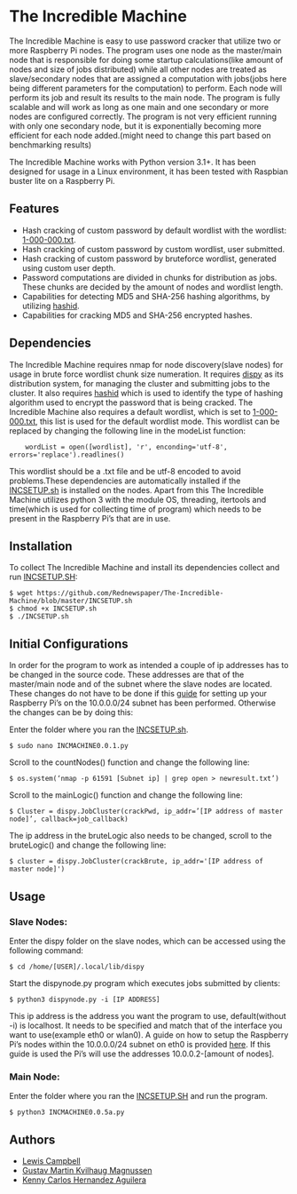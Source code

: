# The Incredible Machine

The Incredible Machine is easy to use password cracker that utilize two or more Raspberry Pi nodes. The program uses one node as the master/main node that is responsible for doing some startup calculations(like amount of nodes and size of jobs distributed) while all other nodes are treated as slave/secondary nodes that are assigned a computation with jobs(jobs here being different parameters for the computation) to perform. Each node will perform its job and result its results to the main node. The program is fully scalable and will work as long as one main and one secondary or more nodes are configured correctly. The program is not very efficient running with only one secondary node, but it is exponentially becoming more efficient for each node added.(might need to change this part based on benchmarking results)

The Incredible Machine works with Python version 3.1+. It has been designed for usage in a Linux environment, it has been tested with Raspbian buster lite on a Raspberry Pi. 

## Features

* Hash cracking of custom password by default wordlist  with the wordlist: [1-000-000.txt](https://github.com/danielmiessler/SecLists/blob/master/Passwords/Common-Credentials/10-million-password-list-top-100.txt).
* Hash cracking of custom password by custom wordlist, user submitted.
* Hash cracking of custom password by bruteforce wordlist, generated using custom user depth.
* Password computations are divided in chunks for distribution as jobs. These chunks are decided by the amount of nodes and wordlist length. 
* Capabilities for detecting MD5 and SHA-256 hashing algorithms, by utilizing [hashid](https://github.com/psypanda/hashID).
* Capabilities for cracking MD5 and SHA-256 encrypted hashes.

## Dependencies

The Incredible Machine requires nmap for node discovery(slave nodes) for usage in brute force wordlist chunk size numeration. It requires [dispy](http://dispy.sourceforge.net/dispy.html) as its distribution system, for managing the cluster and submitting jobs to the cluster. It also requires [hashid](https://github.com/psypanda/hashID) which is used to identify the type of hashing algorithm used to encrypt the password that is being cracked. The Incredible Machine also requires a default wordlist, which is set to [1-000-000.txt](https://github.com/danielmiessler/SecLists/blob/master/Passwords/Common-Credentials/10-million-password-list-top-1000000.txt), this list is used for the default wordlist mode. This wordlist can be replaced by changing the following line in the modeList function:

```
    wordList = open([wordlist], 'r', enconding='utf-8', errors='replace').readlines()
```

This wordlist should be a .txt file and be utf-8 encoded to avoid problems.These dependencies are automatically installed if the [INCSETUP.sh](https://github.com/Rednewspaper/The-Incredible-Machine/blob/master/INCSETUP.sh) is installed on the nodes. Apart from this The Incredible Machine utilizes python 3 with the module OS, threading, itertools and time(which is used for collecting time of program) which needs to be present in the Raspberry Pi’s that are in use. 

## Installation

To collect The Incredible Machine and install its dependencies collect and run [INCSETUP.SH](https://github.com/Rednewspaper/The-Incredible-Machine/blob/master/INCSETUP.sh):

``` 
$ wget https://github.com/Rednewspaper/The-Incredible-Machine/blob/master/INCSETUP.sh
$ chmod +x INCSETUP.sh
$ ./INCSETUP.sh
```

## Initial Configurations

In order for the program to work as intended a couple of ip addresses has to be changed in the source code. These addresses are that of the master/main node and of the subnet where the slave nodes are located. These changes do not have to be done if this [guide](https://github.com/Rednewspaper/The-Incredible-Machine/blob/master/IP-guide.md) for setting up your Raspberry Pi’s on the 10.0.0.0/24 subnet has been performed. Otherwise the changes can be by doing this:

Enter the folder where you ran the [INCSETUP.sh](https://github.com/Rednewspaper/The-Incredible-Machine/blob/master/INCSETUP.sh).

```
$ sudo nano INCMACHINE0.0.1.py
```

Scroll to the countNodes() function and change the following line:

```
$ os.system(‘nmap -p 61591 [Subnet ip] | grep open > newresult.txt’)
```

Scroll to the mainLogic() function and change the following line:


```
$ Cluster = dispy.JobCluster(crackPwd, ip_addr=’[IP address of master node]’, callback=job_callback)
```

The ip address in the bruteLogic also needs to be changed, scroll to the bruteLogic() and change the following line:

```
$ cluster = dispy.JobCluster(crackBrute, ip_addr='[IP address of master node]')
```

## Usage

### Slave Nodes:

Enter the dispy folder  on the slave nodes, which can be accessed using the following command:

```
$ cd /home/[USER]/.local/lib/dispy
```

Start the dispynode.py program which executes jobs submitted by clients:

```
$ python3 dispynode.py -i [IP ADDRESS]
```

This ip address is the address you want the program to use, default(without -i) is localhost. It needs to be specified and match that of the interface you want to use(example eth0 or wlan0). A guide on how to setup the Raspberry Pi’s nodes within the 10.0.0.0/24 subnet on eth0 is provided [here](https://github.com/Rednewspaper/The-Incredible-Machine/blob/master/IP-guide.md#step-3). If this guide is used the Pi’s will use the addresses 10.0.0.2-[amount of nodes].

### Main Node:

Enter the folder where you ran the [INCSETUP.SH](https://github.com/Rednewspaper/The-Incredible-Machine/blob/master/INCSETUP.sh) and run the program.

```
$ python3 INCMACHINE0.0.5a.py 
```

## Authors

* [Lewis Campbell](https://github.com/Rednewspaper)
* [Gustav Martin Kvilhaug Magnussen](https://github.com/Gustav-Magnussen)
* [Kenny Carlos Hernandez Aguilera](https://github.com/cahe0603)

